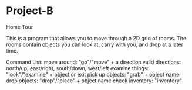 # Project-B
Home Tour

This is a program that allows you to move through a 2D grid of rooms. The rooms contain objects you can look at, carry with you, and drop at a later time.

Command List:
move around: "go"/"move" + a direction
valid directions: north/up, east/right, south/down, west/left 
examine things: "look"/"examine" + object or exit
pick up objects: "grab" + object name
drop objects: "drop"/"place" + object name
check inventory: "inventory"
